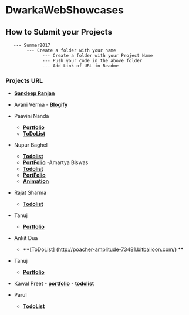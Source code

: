 # DwarkaWebShowcases

## How to Submit your Projects
       --- Summer2017
            --- Create a folder with your name 
                  --- Create a folder with your Project Name 
                  --- Push your code in the above folder
                  --- Add Link of URL in Readme 

### Projects URL
 - **[Sandeep Ranjan](https://github.com/srsandy/DwarkaWebShowcases/tree/master/Summer2017/Sandeep%20Ranjan/Expenso)**
 - Avani Verma 
       - **[Blogify](http://blogify-version4.bitballoon.com/)**
 - Paavini Nanda
    - **[Portfolio](http://lifeguard-runouts-78461.bitballoon.com/)**
    - **[ToDoList](http://reporter-goat-24368.bitballoon.com/)**
 - Nupur Baghel
 	  - **[Todolist](http://mercenary-cheetah-86354.bitballoon.com/)**
 	  - **[PortFolio](http://coordinator-bird-67045.bitballoon.com/)**
 -Amartya Biswas
	  - **[Todolist](http://fireman-florence-78507.bitballoon.com/)**
 	  - **[PortFolio](http://advisor-complexes-28855.bitballoon.com/)**
	  - **[Animation](http://miller-alice-38748.bitballoon.com/)**
- Rajat Sharma
    - **[Todolist](http://to-do-list-by-rajat.bitballoon.com)**

 - Tanuj
	  - **[Portfolio](http://carpenter-stretchers-20738.bitballoon.com/)**


- Ankit Dua
	- **[ToDoList] (http://poacher-amplitude-73481.bitballoon.com/) **

 - Tanuj
	  - **[Portfolio](http://upholsterer-beaver-25857.bitballoon.com/)**

- Kawal Preet 
	   - **[portfolio](https://story-teller-joseph-73622.bitballoon.com)**
	   - **[todolist](http://printer-squadrons-26478.bitballoon.com/)**
    
- Parul
    - **[TodoList](https://sentry-porcupine-65848.bitballoon.com)**


